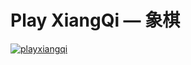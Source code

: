 # Play XiangQi — 象棋

[![playxiangqi](https://circleci.com/gh/playxiangqi/xq.svg?style=shield)](https://circleci.com/gh/playxiangqi/xq/tree/master)
